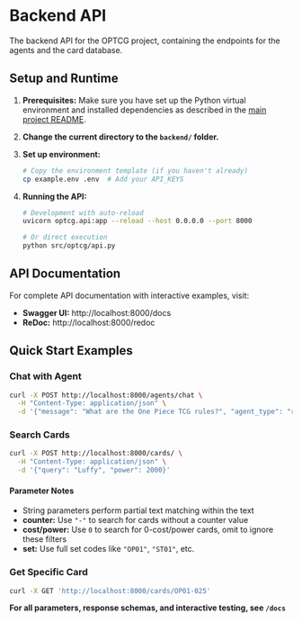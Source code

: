 # Backend API

The backend API for the OPTCG project, containing the endpoints for the agents and the card database.

## Setup and Runtime

1. **Prerequisites:** Make sure you have set up the Python virtual environment and installed dependencies as described in the [main project README](../README.md).

2. **Change the current directory to the `backend/` folder.**

3. **Set up environment:**

   ```bash
   # Copy the environment template (if you haven't already)
   cp example.env .env  # Add your API_KEYS
   ```

4. **Running the API:**

   ```bash
   # Development with auto-reload
   uvicorn optcg.api:app --reload --host 0.0.0.0 --port 8000

   # Or direct execution
   python src/optcg/api.py
   ```

## API Documentation

For complete API documentation with interactive examples, visit:
- **Swagger UI:** http://localhost:8000/docs
- **ReDoc:** http://localhost:8000/redoc

## Quick Start Examples

### Chat with Agent
```bash
curl -X POST http://localhost:8000/agents/chat \
  -H "Content-Type: application/json" \
  -d '{"message": "What are the One Piece TCG rules?", "agent_type": "rulebook"}'
```

### Search Cards
```bash
curl -X POST http://localhost:8000/cards/ \
  -H "Content-Type: application/json" \
  -d '{"query": "Luffy", "power": 2000}'
```

#### Parameter Notes
- String parameters perform partial text matching within the text
- **counter:** Use `"-"` to search for cards without a counter value
- **cost/power:** Use `0` to search for 0-cost/power cards, omit to ignore these filters
- **set:** Use full set codes like `"OP01"`, `"ST01"`, etc.

### Get Specific Card
```bash
curl -X GET 'http://localhost:8000/cards/OP01-025'
```

**For all parameters, response schemas, and interactive testing, see `/docs`**